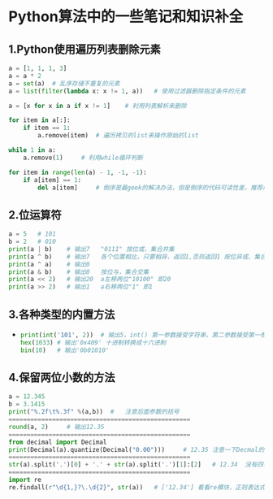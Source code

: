 # Python算法中的一些笔记和知识补全

## 1.Python使用遍历列表删除元素

```python
a = [1, 1, 1, 3]
a = a * 2
a = set(a)	# 乱序存储不重复的元素
a = list(filter(lambda x: x != 1, a))   # 使用过滤器删除指定条件的元素

a = [x for x in a if x != 1]    # 利用列表解析来删除

for item in a[:]:
    if item == 1:
        a.remove(item)  # 遍历拷贝的list来操作原始的list

while 1 in a:
    a.remove(1)     # 利用while循环判断

for item in range(len(a) - 1, -1, -1):
    if a[item] == 1:
        del a[item]     # 倒序是最geek的解决办法，但是倒序的代码可读性差，推荐用filter
```

## 2.位运算符

```python
a = 5   # 101
b = 2   # 010
print(a | b)	# 输出7	"0111" 按位或，集合并集
print(a ^ b)	# 输出7	各个位置相比，只要相异，返回1,否则返回1 按位异或、集合对称差集
print(a ^ a)	# 输出0
print(a & b)	# 输出0	按位与，集合交集
print(a << 2)	# 输出20	a左移两位"10100" 即20
print(a >> 2)	# 输出1	a右移两位"1" 即1
```

## 3.各种类型的内置方法

- ```python
  print(int('101', 2))	# 输出5，int()	第一参数接受字符串，第二参数接受第一参数的进制数，						   输出10进制数字
  hex(1033)	# 输出'0x409' 十进制转换成十六进制
  bin(10) 	# 输出'0b01010'
  ```

  

## 4.保留两位小数的方法

```python
a = 12.345
b = 3.1415
print("%.2f\t%.3f" %(a,b))	#	注意后面参数的括号
==================================================
round(a, 2) 	# 输出12.35
==================================================
from decimal import Decimal
print(Decimal(a).quantize(Decimal("0.00"))) 	# 12.35 注意一下Decmal的用法把
==================================================
str(a).split('.')[0] + '.' + str(a).split('.')[1]:[2] 	# 12.34  没有四舍五入
==================================================
import re
re.findall(r"\d{1,}?\.\d{2}", str(a)) 	# ['12.34'] 看看re模块，正则表达式相关的东西
```

